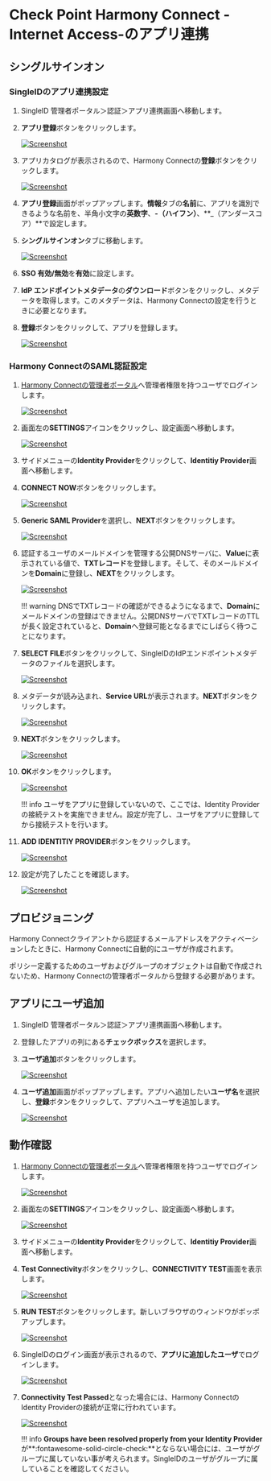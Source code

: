 # Check Point Harmony Connect -Internet Access-のアプリ連携

## シングルサインオン
### SingleIDのアプリ連携設定
1. SingleID 管理者ポータル＞認証＞アプリ連携画面へ移動します。
2. **アプリ登録**ボタンをクリックします。
    
    [![Screenshot](/images/image-1.png)](/images/image-1.png)

3. アプリカタログが表示されるので、Harmony Connectの**登録**ボタンをクリックします。
    
    [![Screenshot](/images/2022-06-06_19-59-14.png)](/images/2022-06-06_19-59-14.png)

4. **アプリ登録**画面がポップアップします。**情報**タブの**名前**に、アプリを識別できるような名前を、半角小文字の**英数字**、**-（ハイフン）**、**_（アンダースコア）**で設定します。
5. **シングルサインオン**タブに移動します。
    
    [![Screenshot](/images/2022-06-06_20-01-59.png)](/images/2022-06-06_20-01-59.png)

6. **SSO 有効/無効**を**有効**に設定します。
7. **IdP エンドポイントメタデータ**の**ダウンロード**ボタンをクリックし、メタデータを取得します。このメタデータは、Harmony Connectの設定を行うときに必要となります。
8. **登録**ボタンをクリックして、アプリを登録します。
    
    [![Screenshot](/images/2022-06-06_20-02-58.png)](/images/2022-06-06_20-02-58.png)

### Harmony ConnectのSAML認証設定
1. [Harmony Connectの管理者ポータル](https://portal.checkpoint.com/signin)へ管理者権限を持つユーザでログインします。
    
    [![Screenshot](/images/2022-06-06_20-07-54.png)](/images/2022-06-06_20-07-54.png)

2. 画面左の**SETTINGS**アイコンをクリックし、設定画面へ移動します。
    
    [![Screenshot](/images/2022-06-06_20-12-11.png)](/images/2022-06-06_20-12-11.png)

3. サイドメニューの**Identity Provider**をクリックして、**Identitiy Provider**画面へ移動します。
4. **CONNECT NOW**ボタンをクリックします。
    
    [![Screenshot](/images/2022-06-06_21-17-10.png)](/images/2022-06-06_21-17-10.png)

5. **Generic SAML Provider**を選択し、**NEXT**ボタンをクリックします。    
    
    [![Screenshot](/images/2022-06-06_21-21-24.png)](/images/2022-06-06_21-21-24.png)

6. 認証するユーザのメールドメインを管理する公開DNSサーバに、**Value**に表示されている値で、**TXTレコード**を登録します。そして、そのメールドメインを**Domain**に登録し、**NEXT**をクリックします。    
    
    [![Screenshot](/images/2022-06-06_21-24-11.png)](/images/2022-06-06_21-24-11.png)

    !!! warning
        DNSでTXTレコードの確認ができるようになるまで、**Domain**にメールドメインの登録はできません。公開DNSサーバでTXTレコードのTTLが長く設定されていると、**Domain**へ登録可能となるまでにしばらく待つことになります。

7. **SELECT FILE**ボタンをクリックして、SingleIDのIdPエンドポイントメタデータのファイルを選択します。    
    
    [![Screenshot](/images/2022-06-06_21-38-18.png)](/images/2022-06-06_21-38-18.png)

8. メタデータが読み込まれ、**Service URL**が表示されます。**NEXT**ボタンをクリックします。    
    
    [![Screenshot](/images/2022-06-06_21-39-32.png)](/images/2022-06-06_21-39-32.png)

9. **NEXT**ボタンをクリックします。    
    
    [![Screenshot](/images/2022-06-06_21-41-27.png)](/images/2022-06-06_21-41-27.png)

10. **OK**ボタンをクリックします。    
    
    [![Screenshot](/images/2022-06-06_21-42-01.png)](/images/2022-06-06_21-42-01.png)

    !!! info
        ユーザをアプリに登録していないので、ここでは、Identity Providerの接続テストを実施できません。設定が完了し、ユーザをアプリに登録してから接続テストを行います。

11. **ADD IDENTITIY PROVIDER**ボタンをクリックします。    
    
    [![Screenshot](/images/2022-06-06_21-43-13.png)](/images/2022-06-06_21-43-13.png)

12. 設定が完了したことを確認します。    
    
    [![Screenshot](/images/2022-06-06_21-44-48.png)](/images/2022-06-06_21-44-48.png)

## プロビジョニング
Harmony Connectクライアントから認証するメールアドレスをアクティベーションしたときに、Harmony Connectに自動的にユーザが作成されます。

ポリシー定義するためのユーザおよびグループのオブジェクトは自動で作成されないため、Harmony Connectの管理者ポータルから登録する必要があります。

## アプリにユーザ追加
1. SingleID 管理者ポータル＞認証＞アプリ連携画面へ移動します。
2. 登録したアプリの列にある**チェックボックス**を選択します。
3. **ユーザ追加**ボタンをクリックします。
    
    [![Screenshot](/images/image-4.png)](/images/image-4.png)

4. **ユーザ追加**画面がポップアップします。アプリへ追加したい**ユーザ名**を選択し、**登録**ボタンをクリックして、アプリへユーザを追加します。
    
    [![Screenshot](/images/image-5.png)](/images/image-5.png)

## 動作確認
1. [Harmony Connectの管理者ポータル](https://portal.checkpoint.com/signin)へ管理者権限を持つユーザでログインします。
    
    [![Screenshot](/images/2022-06-06_20-07-54.png)](/images/2022-06-06_20-07-54.png)

2. 画面左の**SETTINGS**アイコンをクリックし、設定画面へ移動します。
    
    [![Screenshot](/images/2022-06-06_20-12-11.png)](/images/2022-06-06_20-12-11.png)

3. サイドメニューの**Identity Provider**をクリックして、**Identitiy Provider**画面へ移動します。

4. **Test Connectivity**ボタンをクリックし、**CONNECTIVITY TEST**画面を表示します。
    
    [![Screenshot](/images/2022-06-07_12-31-21.png)](/images/2022-06-07_12-31-21.png)
    
5. **RUN TEST**ボタンをクリックします。新しいブラウザのウィンドウがポッポアップします。
    
    [![Screenshot](/images/2022-06-07_12-33-05.png)](/images/2022-06-07_12-33-05.png)

6. SingleIDのログイン画面が表示されるので、**アプリに追加したユーザ**でログインします。
    
    [![Screenshot](/images/image-7-1024x462.png)](/images/image-7-1024x462.png)

7. **Connectivity Test Passed**となった場合には、Harmony ConnectのIdentity Providerの接続が正常に行われています。
    
    [![Screenshot](/images/2022-06-07_12-40-21.png)](/images/2022-06-07_12-40-21.png)

    !!! info
        **Groups have been resolved properly from your Identity Provider**が**:fontawesome-solid-circle-check:**とならない場合には、ユーザがグループに属していない事が考えられます。SingleIDのユーザがグループに属していることを確認してください。